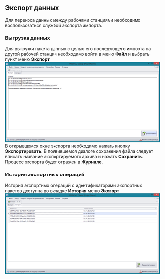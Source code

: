 ﻿
## Экспорт данных
Для переноса данных между рабочими станциями необходимо воспользоваться службой экспорта импорта.
### Выгрузка данных
Для выгрузки пакета данных с целью его последующего импорта на другой рабочей станции необходимо войти в меню **Файл** и выбрать пункт меню **Экспорт**
![_file_export_done.png](_file_export_done.png "")
В открывшемся окне экспорта необходимо нажать кнопку **Экспортировать**.
В появившемся диалоге сохранения файла следует вписать название экспортируемого архива и нажать **Сохранить**. Процесс экспорта будет отражен в **Журнале**.
### История экспортных операций
История экспортных операций с идентификаторами экспортных пакетов доступна во вкладке **История** меню **Экспорт**
![_file_export_history.png](_file_export_history.png "")

